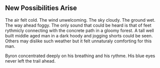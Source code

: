 ## New Possibilities Arise

The air felt cold. The wind unwelcoming. The sky cloudy. The ground wet. The way ahead foggy. The only sound that could be heard is that of feet rythmicly connecting with the concrete path in a gloomy forest. A tall well built middle aged man in a dark hoody and jogging shorts could be seen. Others may dislike such weather but it felt unnaturaly comforting for this man. 

Byron concentrated deeply on his breathing and his rythme. His blue eyes never left the trail ahead.
